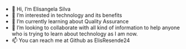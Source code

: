 - 👋 Hi, I’m Elisangela Silva
- 👀 I’m interested in technology and its benefits
- 🌱 I’m currently learning about Quality Assurance
- 💞️ I’m looking to collaborate with all kind of information to help anyone who is trying to learn about technology as I am now. 
- 📫 You can reach me at Github as ElisResende24

<!---
ElisResende24/ElisResende24 is a ✨ special ✨ repository because its `README.md` (this file) appears on your GitHub profile.
You can click the Preview link to take a look at your changes.
--->
